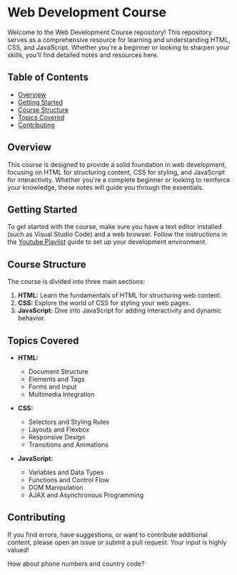# Web Development Course

Welcome to the Web Development Course repository! This repository serves as a comprehensive resource for learning and understanding HTML, CSS, and JavaScript. Whether you're a beginner or looking to sharpen your skills, you'll find detailed notes and resources here.

## Table of Contents

- [Overview](#overview)
- [Getting Started](#getting-started)
- [Course Structure](#course-structure)
- [Topics Covered](#topics-covered)
- [Contributing](#contributing)

## Overview

This course is designed to provide a solid foundation in web development, focusing on HTML for structuring content, CSS for styling, and JavaScript for interactivity. Whether you're a complete beginner or looking to reinforce your knowledge, these notes will guide you through the essentials.

## Getting Started

To get started with the course, make sure you have a text editor installed (such as Visual Studio Code) and a web browser. Follow the instructions in the [Youtube Playlist](https://www.youtube.com/playlist?list=PLdVeTHIYtl-U0-b_IB8ddbePRW1kM33_K) guide to set up your development environment.

## Course Structure

The course is divided into three main sections:

1. **HTML:** Learn the fundamentals of HTML for structuring web content.
2. **CSS:** Explore the world of CSS for styling your web pages.
3. **JavaScript:** Dive into JavaScript for adding interactivity and dynamic behavior.

## Topics Covered

- **HTML:**

  - Document Structure
  - Elements and Tags
  - Forms and Input
  - Multimedia Integration

- **CSS:**

  - Selectors and Styling Rules
  - Layouts and Flexbox
  - Responsive Design
  - Transitions and Animations

- **JavaScript:**
  - Variables and Data Types
  - Functions and Control Flow
  - DOM Manipulation
  - AJAX and Asynchronous Programming

## Contributing

If you find errors, have suggestions, or want to contribute additional content, please open an issue or submit a pull request. Your input is highly valued!

How about phone numbers and country code?

